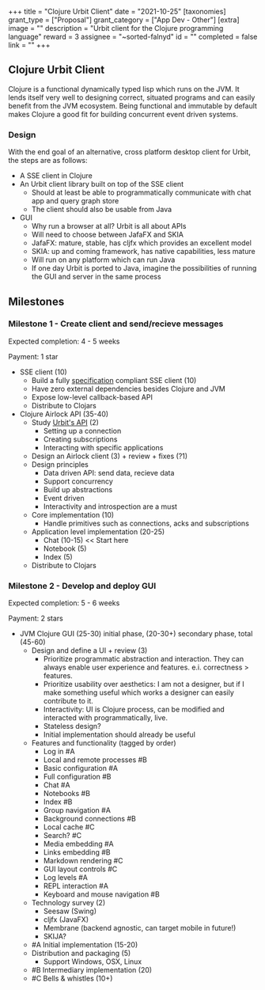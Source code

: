 +++
title = "Clojure Urbit Client"
date = "2021-10-25"
[taxonomies]
grant_type = ["Proposal"]
grant_category = ["App Dev - Other"]
[extra]
image = ""
description = "Urbit client for the Clojure programming language"
reward = 3
assignee = "~sorted-falnyd"
id = ""
completed = false
link = ""
+++

## Clojure Urbit Client

Clojure is a functional dynamically typed lisp which runs on the JVM. It lends itself very well to designing correct, situated programs and can easily benefit from the JVM ecosystem. Being functional and immutable by default makes Clojure a good fit for building concurrent event driven systems.

### Design

With the end goal of an alternative, cross platform desktop client for Urbit, the steps are as follows:

- A SSE client in Clojure
- An Urbit client library built on top of the SSE client
  - Should at least be able to programmatically communicate with chat app and query graph store
  - The client should also be usable from Java
- GUI
  - Why run a browser at all? Urbit is all about APIs
  - Will need to choose between JafaFX and SKIA
  - JafaFX: mature, stable, has cljfx which provides an excellent model
  - SKIA: up and coming framework, has native capabilities, less mature
  - Will run on any platform which can run Java
  - If one day Urbit is ported to Java, imagine the possibilities of running the GUI and server in the same process

## Milestones

### Milestone 1 - Create client and send/recieve messages

Expected completion: 4 - 5 weeks

Payment: 1 star

- SSE client (10)
  - Build a fully [specification](https://html.spec.whatwg.org/multipage/server-sent-events.html) compliant SSE client (10)
  - Have zero external dependencies besides Clojure and JVM
  - Expose low-level callback-based API
  - Distribute to Clojars
- Clojure Airlock API (35-40)
  - Study [Urbit's API](https://urbit.org/docs/arvo/eyre/external-api-ref) (2)
    - Setting up a connection
    - Creating subscriptions
    - Interacting with specific applications
  - Design an Airlock client (3) + review + fixes (?1)
  - Design principles
    - Data driven API: send data, recieve data
    - Support concurrency
    - Build up abstractions
    - Event driven
    - Interactivity and introspection are a must
  - Core implementation (10)
    - Handle primitives such as connections, acks and subscriptions
  - Application level implementation (20-25)
    - Chat (10-15) << Start here
    - Notebook (5)
    - Index (5)
  - Distribute to Clojars

### Milestone 2 - Develop and deploy GUI

Expected completion: 5 - 6 weeks

Payment: 2 stars

- JVM Clojure GUI (25-30) initial phase, (20-30+) secondary phase, total (45-60)
  - Design and define a UI + review (3)
    - Prioritize programmatic abstraction and interaction. They can always enable user experience and features. e.i. correctness > features.
    - Prioritize usability over aesthetics: I am not a designer, but if I make something useful which works a designer can easily contribute to it.
    - Interactivity: UI is Clojure process, can be modified and interacted with programmatically, live.
    - Stateless design?
    - Initial implementation should already be useful
  - Features and functionality (tagged by order)
    - Log in #A
    - Local and remote processes #B
    - Basic configuration #A
    - Full configuration #B
    - Chat #A
    - Notebooks #B
    - Index #B
    - Group navigation #A
    - Background connections #B
    - Local cache #C
    - Search? #C
    - Media embedding #A
    - Links embedding #B
    - Markdown rendering #C
    - GUI layout controls #C
    - Log levels #A
    - REPL interaction #A
    - Keyboard and mouse navigation #B
  - Technology survey (2)
    - Seesaw (Swing)
    - cljfx (JavaFX)
    - Membrane (backend agnostic, can target mobile in future!)
    - SKIJA?
  - #A Initial implementation (15-20)
  - Distribution and packaging (5)
    - Support Windows, OSX, Linux
  - #B Intermediary implementation (20)
  - #C Bells & whistles (10+)
